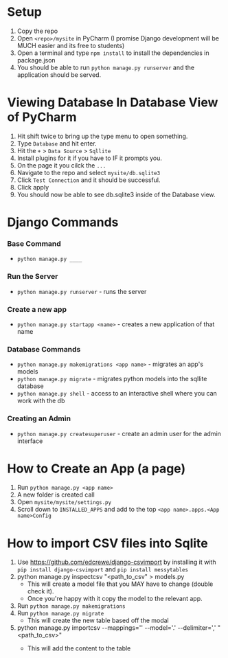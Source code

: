 # Setup 
1. Copy the repo
2. Open `<repo>/mysite` in PyCharm (I promise Django development will be MUCH easier and its free to students)
3. Open a terminal and type `npm install` to install the dependencies in package.json
4. You should be able to run `python manage.py runserver` and the application should be served.

# Viewing Database In Database View of PyCharm
1. Hit shift twice to bring up the type menu to open something.
2. Type `Database` and hit enter.
3. Hit the `+` > `Data Source` > `Sqllite`
4. Install plugins for it if you have to IF it prompts you.
5. On the page it you cilck the `...`
6. Navigate to the repo and select `mysite/db.sqlite3`
7. Click `Test Connection` and it should be successful.
8. Click apply
9. You should now be able to see db.sqlite3 inside of the Database view.
  
# Django Commands
### Base Command
* `python manage.py ____`

### Run the Server
* `python manage.py runserver` - runs the server

### Create a new app
* `python manage.py startapp <name>` - creates a new application of that name

### Database Commands
* `python manage.py makemigrations <app name>` - migrates an app's models
* `python manage.py migrate`   - migrates python models into the sqllite database
* `python manage.py shell` - access to an interactive shell where you can work with the db

### Creating an Admin
* `python manage.py createsuperuser` - create an admin user for the admin interface


# How to Create an App (a page)
1. Run `python manage.py <app name>`
2. A new folder is created call <app name>
3. Open `mysite/mysite/settings.py`
4. Scroll down to `INSTALLED_APPS` and add to the top `<app name>.apps.<App name>Config`
 
 # How to import CSV files into Sqlite
1. Use https://github.com/edcrewe/django-csvimport by installing it with `pip install django-csvimport` and `pip install messytables`
2. python manage.py inspectcsv "<path_to_csv" > models.py 
    - This will create a model file that you MAY have to change (double check it).
    - Once you're happy with it copy the model to the relevant app.
3. Run `python manage.py makemigrations`
4. Run `python manage.py migrate` 
    - This will create the new table based off the modal 
4. python manage.py importcsv --mappings='' --model='<app>.<model class name>' --delimiter=',' "<path_to_csv>"
    - This will add the content to the table
